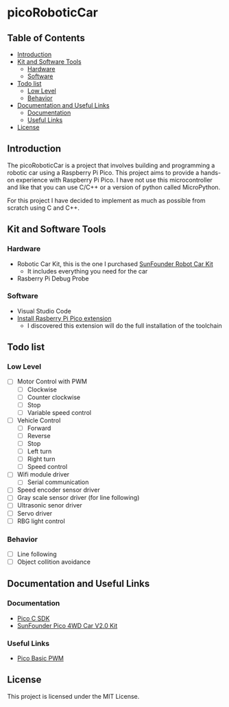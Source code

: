 # picoRoboticCar
## Table of Contents
- [Introduction](#introduction)
- [Kit and Software Tools](#kit-and-software-tools)
    - [Hardware](#hardware)
    - [Software](#software)
- [Todo list](#todo-list)
    - [Low Level](#low-level)
    - [Behavior](#behavior)
- [Documentation and Useful Links](#documentation-and-useful-links)
    - [Documentation](#documentation)
    - [Useful Links](#useful-links)
- [License](#license)

## Introduction
The picoRoboticCar is a project that involves building and programming a robotic car using a Raspberry Pi Pico. This project aims to provide a hands-on experience with Raspberry Pi Pico. I have not use this microcontroller and like that you can use C/C++ or a version of python called MicroPython.

For this project I have decided to implement as much as possible from scratch using C and C++.

## Kit and Software Tools
### Hardware
- Robotic Car Kit, this is the one I purchased [SunFounder Robot Car Kit](https://www.amazon.com/dp/B09DP1QFPN?th=1)
    - It includes everything you need for the car
- Rasberry Pi Debug Probe

### Software
- Visual Studio Code
- [Install Rasberry Pi Pico extension](https://marketplace.visualstudio.com/items?itemName=raspberry-pi.raspberry-pi-pico)
    - I discovered this extension will do the full installation of the toolchain

## Todo list
### Low Level
- [ ] Motor Control with PWM
    - [ ] Clockwise
    - [ ] Counter clockwise
    - [ ] Stop
    - [ ] Variable speed control
- [ ] Vehicle Control
    - [ ] Forward
    - [ ] Reverse
    - [ ] Stop
    - [ ] Left turn
    - [ ] Right turn
    - [ ] Speed control
- [ ] Wifi module driver
    - [ ] Serial communication
- [ ] Speed encoder sensor driver
- [ ] Gray scale sensor driver (for line following)
- [ ] Ultrasonic senor driver
- [ ] Servo driver
- [ ] RBG light control

### Behavior
- [ ] Line following
- [ ] Object collition avoidance 

## Documentation and Useful Links
### Documentation
- [Pico C SDK](https://www.raspberrypi.com/documentation/pico-sdk/)
- [SunFounder Pico 4WD Car V2.0 Kit](https://docs.sunfounder.com/projects/pico-4wd-v2/en/latest/index.html)

### Useful Links
- [Pico Basic PWM](https://www.i-programmer.info/programming/hardware/14849-the-pico-in-c-basic-pwm.html)

## License
This project is licensed under the MIT License.